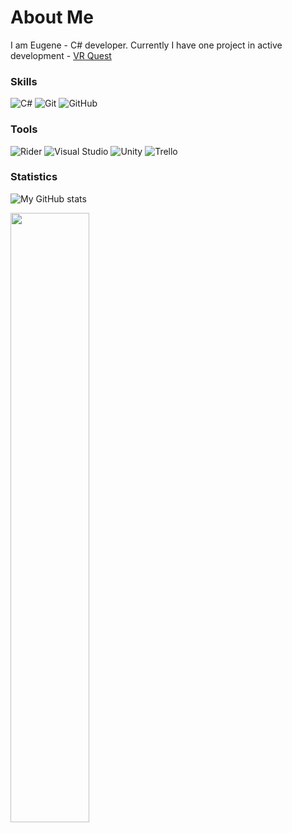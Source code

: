 # About Me

I am Eugene - C# developer. Currently I have one project in active development - [VR Quest](https://github.com/anufrienkoek/VR-QuestRoom)

### Skills

![C#](https://img.shields.io/badge/-C%23-000000?style=for-the-badge&logo=csharp&logoColor=blueviolet)
![Git](https://img.shields.io/badge/Git-000000.svg?style=for-the-badge&logo=Git&logoColor=red&color=black)
![GitHub](https://img.shields.io/badge/GitHub-000000.svg?style=for-the-badge&logo=GitHub&logoColor=white&color=black)

### Tools

![Rider](https://img.shields.io/badge/Rider-000000.svg?style=for-the-badge&logo=Rider&logoColor=crimson&color=black)
![Visual Studio](https://img.shields.io/badge/Visual_Studio-000000.svg?style=for-the-badge&logo=visualstudio&logoColor=blueviolet)
![Unity](https://img.shields.io/badge/-Unity-000000?style=for-the-badge&logo=unity)
![Trello](https://img.shields.io/badge/Trello-000000.svg?style=for-the-badge&logo=Trello&logoColor=blue&color=black)

### Statistics

![My GitHub stats](https://github-readme-stats.vercel.app/api?username=anufrienkoek&theme=transparent&show_icons=true&hide=issues,contribs&count_private=true)

<img src="https://streak-stats.demolab.com/?user=anufrienkoek&theme=transparent" width="50%">
